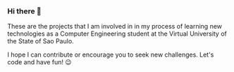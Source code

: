 ### Hi there 👋

These are the projects that I am involved in in my process of learning new technologies as a Computer Engineering student at the Virtual University of the State of Sao Paulo.

I hope I can contribute or encourage you to seek new challenges. Let's code and have fun! 😉
